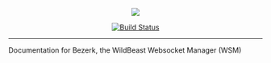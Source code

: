 <p style="text-align:center;">
<img src="http://i.imgur.com/RuPDUJL.png">
</p>

<p align="center">
<a href="https://snap-ci.com/TheSharks/BezerkDocs/branch/master"><img src="https://snap-ci.com/TheSharks/BezerkDocs/branch/master/build_image" alt="Build Status"></a>
</p>

---

Documentation for Bezerk, the WildBeast Websocket Manager (WSM)
